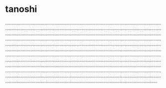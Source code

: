 # tanoshi

.............................................................................................................................................................................................................................................................................................................................................................................................................................................................................................................................................................................................................................................................................................................................................................................................................................................................................................................................................................................................................................................................................................................................................................................................................................................................................................................................................................................................................................................................................................................................................